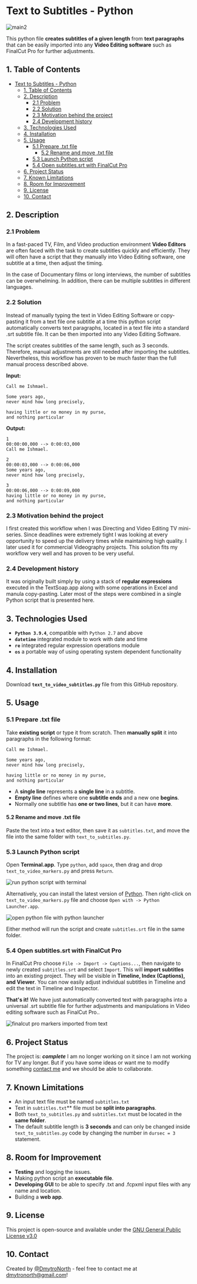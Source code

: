 # Text to Subtitles - Python

![main2](png/main2.png)

This python file **creates subtitles of a given length** from **text paragraphs** that can be easily imported into any **Video Editing software** such as FinalCut Pro for further adjustments.

## 1. Table of Contents

- [Text to Subtitles - Python](#text-to-subtitles---python)
  - [1. Table of Contents](#1-table-of-contents)
  - [2. Description](#2-description)
    - [2.1 Problem](#21-problem)
    - [2.2 Solution](#22-solution)
    - [2.3 Motivation behind the project](#23-motivation-behind-the-project)
    - [2.4 Development history](#24-development-history)
  - [3. Technologies Used](#3-technologies-used)
  - [4. Installation](#4-installation)
  - [5. Usage](#5-usage)
    - [5.1 Prepare .txt file](#51-prepare-txt-file)
      - [5.2 Rename and move .txt file](#52-rename-and-move-txt-file)
    - [5.3 Launch Python script](#53-launch-python-script)
    - [5.4 Open subtitles.srt with FinalCut Pro](#54-open-subtitlessrt-with-finalcut-pro)
  - [6. Project Status](#6-project-status)
  - [7. Known Limitations](#7-known-limitations)
  - [8. Room for Improvement](#8-room-for-improvement)
  - [9. License](#9-license)
  - [10. Contact](#10-contact)

<!-- * [License](#license) -->

## 2. Description

### 2.1 Problem

In a fast-paced TV, Film, and Video production environment **Video Editors** are often faced with the task to create subtitles quickly and efficiently. They will often have a script that they manually into Video Editing software, one subtitle at a time, then adjust the timing.

In the case of Documentary films or long interviews, the number of subtitles can be overwhelming. In addition, there can be multiple subtitles in different languages.

### 2.2 Solution

Instead of manually typing the text in Video Editing Software or copy-pasting it from a text file one subtitle at a time this python script automatically converts text paragraphs, located in a text file into a standard .srt subtitle file. It can be then imported into any Video Editing Software.

The script creates subtitles of the same length, such as 3 seconds. Therefore, manual adjustments are still needed after importing the subtitles. Nevertheless, this workflow has proven to be much faster than the full manual process described above.

**Input:**
```
Call me Ishmael.

Some years ago,
never mind how long precisely,

having little or no money in my purse,
and nothing particular

```
**Output:**
```
1
00:00:00,000 --> 0:00:03,000
Call me Ishmael.

2
00:00:03,000 --> 0:00:06,000
Some years ago,
never mind how long precisely,

3
00:00:06,000 --> 0:00:09,000
having little or no money in my purse,
and nothing particular

```
### 2.3 Motivation behind the project

I first created this workflow when I was Directing and Video Editing TV mini-series. Since deadlines were extremely tight I was looking at every opportunity to speed up the delivery times while maintaining high quality. I later used it for commercial Videography projects. This solution fits my workflow very well and has proven to be very useful.

### 2.4 Development history

It was originally built simply by using a stack of **regular expressions** executed in the TextSoap.app along with some operations in Excel and manula copy-pasting. Later most of the steps were combined in a single Python script that is presented here.

## 3. Technologies Used

- **`Python 3.9.4`**, compatible with `Python 2.7` and above
- **`datetime`** integrated module to work with date and time
- **`re`** integrated regular expression operations module
- **`os`** a portable way of using operating system dependent functionality

## 4. Installation

Download **`text_to_video_subtitles.py`** file from this GitHub repository.

## 5. Usage
### 5.1 Prepare .txt file
Take **existing script** or type it from scratch. Then **manually split** it into paragraphs in the following format:
```
Call me Ishmael.

Some years ago,
never mind how long precisely,

having little or no money in my purse,
and nothing particular
```
* A **single line** represents a **single line** in a subtitle.
* **Empty line** defines where one **subtitle ends** and a new one **begins**.
* Normally one subtitle has **one or two lines**, but it can have **more**. 


#### 5.2 Rename and move .txt file

Paste the text into a text editor, then save it as `subtitles.txt`, and move the file into the same folder with `text_to_subtitles.py`.

### 5.3 Launch Python script

Open **Terminal.app**. Type `python`, add `space`, then drag and drop `text_to_video_markers.py` and press `Return`.

![run python script with terminal](png/runpy2.png)

Alternatively, you can install the latest version of [Python](https://www.python.org/downloads/macOS). Then right-click on `text_to_video_markers.py` file and choose `Open with -> Python Launcher.app`.

![open python file with python launcher](png/pylaunch.png)

Either method will run the script and create `subtitles.srt` file in the same folder.
### 5.4 Open subtitles.srt with FinalCut Pro

In FinalCut Pro choose `File -> Import -> Captions...`, then navigate to newly created `subtitles.srt` and select `Import`. This will **import subtitles** into an existing project. They will be visible in **Timeline, Index (Captions), and Viewer**. You can now easily adjust individual subtitles in Timeline and edit the text in Timeline and Inspector.

**That's it!** We have just automatically converted text with paragraphs into a universal .srt subtitle file for further adjustments and manipulations in Video editing software such as FinalCut Pro..

![finalcut pro markers imported from text](png/result.png)

## 6. Project Status

The project is: **_complete_**
I am no longer working on it since I am not working for TV any longer. But if you have some ideas or want me to modify something [contact me](#contact) and we should be able to collaborate.

## 7. Known Limitations

* An input text file must be named `subtitles.txt`
* Text in `subtitles.txt`** file must be **split into paragraphs**.
* Both `text_to_subtitles.py` and `subtitles.txt` must be located in the **same folder**.
* The default subtitle length is **3 seconds** and can only be changed inside `text_to_subtitles.py` code by changing the number in `dursec = 3` statement.

## 8. Room for Improvement

* **Testing** and logging the issues.
* Making python script an **executable file**.
* **Developing GUI** to be able to specify .txt and .fcpxml input files with any name and location.
* Building a **web app**.

## 9. License

This project is open-source and available under the [GNU General Public License v3.0](https://choosealicense.com/licenses/gpl-3.0/#)

## 10. Contact

Created by [@DmytroNorth](https://github.com/DmytroNorth) - feel free to contact me at dmytronorth@gmail.com!
